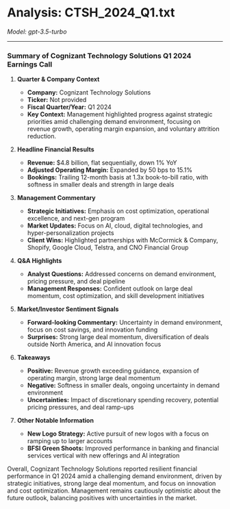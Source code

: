 # Analysis: CTSH_2024_Q1.txt

*Model: gpt-3.5-turbo*

---

### Summary of Cognizant Technology Solutions Q1 2024 Earnings Call

1. **Quarter & Company Context**
   - **Company:** Cognizant Technology Solutions
   - **Ticker:** Not provided
   - **Fiscal Quarter/Year:** Q1 2024
   - **Key Context:** Management highlighted progress against strategic priorities amid challenging demand environment, focusing on revenue growth, operating margin expansion, and voluntary attrition reduction.

2. **Headline Financial Results**
   - **Revenue:** $4.8 billion, flat sequentially, down 1% YoY
   - **Adjusted Operating Margin:** Expanded by 50 bps to 15.1%
   - **Bookings:** Trailing 12-month basis at 1.3x book-to-bill ratio, with softness in smaller deals and strength in large deals

3. **Management Commentary**
   - **Strategic Initiatives:** Emphasis on cost optimization, operational excellence, and next-gen program
   - **Market Updates:** Focus on AI, cloud, digital technologies, and hyper-personalization projects
   - **Client Wins:** Highlighted partnerships with McCormick & Company, Shopify, Google Cloud, Telstra, and CNO Financial Group

4. **Q&A Highlights**
   - **Analyst Questions:** Addressed concerns on demand environment, pricing pressure, and deal pipeline
   - **Management Responses:** Confident outlook on large deal momentum, cost optimization, and skill development initiatives

5. **Market/Investor Sentiment Signals**
   - **Forward-looking Commentary:** Uncertainty in demand environment, focus on cost savings, and innovation funding
   - **Surprises:** Strong large deal momentum, diversification of deals outside North America, and AI innovation focus

6. **Takeaways**
   - **Positive:** Revenue growth exceeding guidance, expansion of operating margin, strong large deal momentum
   - **Negative:** Softness in smaller deals, ongoing uncertainty in demand environment
   - **Uncertainties:** Impact of discretionary spending recovery, potential pricing pressures, and deal ramp-ups

7. **Other Notable Information**
   - **New Logo Strategy:** Active pursuit of new logos with a focus on ramping up to larger accounts
   - **BFSI Green Shoots:** Improved performance in banking and financial services vertical with new offerings and AI integration

Overall, Cognizant Technology Solutions reported resilient financial performance in Q1 2024 amid a challenging demand environment, driven by strategic initiatives, strong large deal momentum, and focus on innovation and cost optimization. Management remains cautiously optimistic about the future outlook, balancing positives with uncertainties in the market.